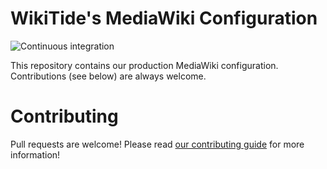 # WikiTide's MediaWiki Configuration

![Continuous integration](https://github.com/WikiTideOrg/mw-config/workflows/Continuous%20integration/badge.svg)

This repository contains our production MediaWiki configuration. Contributions (see below) are always welcome.

# Contributing

Pull requests are welcome! Please read [our contributing guide](.github/CONTRIBUTING.md) for more information!
